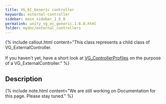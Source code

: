 ```yaml
---
title: VG_EC_Generic controller
keywords: external-controller
sidebar: main_sidebar_1_6_0
permalink: unity_vg_ec_generic.1.6.0.html
folder: mydoc/external_controllers
---
```


{% include callout.html content="This class represents a child class of VG_ExternalController.<br><br> If you haven't yet, have a short look at [VG_ControllerProfiles](unity_component_vgcontrollerprofile.1.6.0.html) on the purpose of a VG_ExternalController." %}

## Description 

{% include note.html content="We are still working on Documentation for this page. Please stay tuned." %}